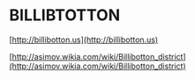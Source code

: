 # BILLIBTOTTON

[http://billibotton.us](http://billibotton.us)

[http://asimov.wikia.com/wiki/Billibotton_district](http://asimov.wikia.com/wiki/Billibotton_district)
